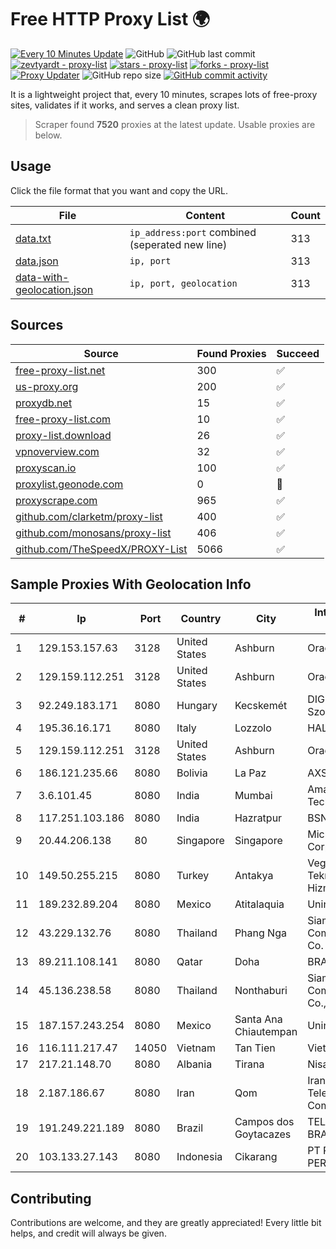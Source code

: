 
# Free HTTP Proxy List 🌍

[![Every 10 Minutes Update](https://github.com/mertguvencli/http-proxy-list/actions/workflows/main.yml/badge.svg?branch=main)](https://github.com/mertguvencli/http-proxy-list/actions/workflows/main.yml)
![GitHub](https://img.shields.io/github/license/mertguvencli/http-proxy-list)
![GitHub last commit](https://img.shields.io/github/last-commit/mertguvencli/http-proxy-list)
[![zevtyardt - proxy-list](https://img.shields.io/static/v1?label=zevtyardt&message=proxy-list&color=blue&logo=github)](https://github.com/zevtyardt/proxy-list "Go to GitHub repo")
[![stars - proxy-list](https://img.shields.io/github/stars/zevtyardt/proxy-list?style=social)](https://github.com/zevtyardt/proxy-list)
[![forks - proxy-list](https://img.shields.io/github/forks/zevtyardt/proxy-list?style=social)](https://github.com/zevtyardt/proxy-list)
[![Proxy Updater](https://github.com/zevtyardt/proxy-list/workflows/Proxy%20Updater/badge.svg)](https://github.com/zevtyardt/proxy-list/actions?query=workflow:"Proxy+Updater")
![GitHub repo size](https://img.shields.io/github/repo-size/zevtyardt/proxy-list)
[![GitHub commit activity](https://img.shields.io/github/commit-activity/m/zevtyardt/proxy-list?logo=commits)](https://github.com/zevtyardt/proxy-list/commits/main)

It is a lightweight project that, every 10 minutes, scrapes lots of free-proxy sites, validates if it works, and serves a clean proxy list.

> Scraper found **7520** proxies at the latest update. Usable proxies are below.

## Usage

Click the file format that you want and copy the URL.

|File|Content|Count|
|----|-------|-----|
|[data.txt](https://raw.githubusercontent.com/mertguvencli/http-proxy-list/main/proxy-list/data.txt)|`ip_address:port` combined (seperated new line)|313|
|[data.json](https://raw.githubusercontent.com/mertguvencli/http-proxy-list/main/proxy-list/data.json)|`ip, port`|313|
|[data-with-geolocation.json](https://raw.githubusercontent.com/mertguvencli/http-proxy-list/main/proxy-list/data-with-geolocation.json)|`ip, port, geolocation`|313|

## Sources

|Source|Found Proxies|Succeed|
|------|-------------|-------|
|[free-proxy-list.net](https://free-proxy-list.net)|300|✅|
|[us-proxy.org](https://www.us-proxy.org)|200|✅|
|[proxydb.net](http://proxydb.net)|15|✅|
|[free-proxy-list.com](https://free-proxy-list.com/?page=&port=&type%5B%5D=http&type%5B%5D=https&up_time=0&search=Search)|10|✅|
|[proxy-list.download](https://www.proxy-list.download/HTTP)|26|✅|
|[vpnoverview.com](https://vpnoverview.com/privacy/anonymous-browsing/free-proxy-servers)|32|✅|
|[proxyscan.io](https://www.proxyscan.io)|100|✅|
|[proxylist.geonode.com](https://proxylist.geonode.com/api/proxy-list?limit=300&page=1&sort_by=lastChecked&sort_type=desc&protocols=http,https)|0|🚫|
|[proxyscrape.com](https://api.proxyscrape.com/v2/?request=displayproxies&protocol=http&timeout=10000&country=all&ssl=all&anonymity=all)|965|✅|
|[github.com/clarketm/proxy-list](https://raw.githubusercontent.com/clarketm/proxy-list/master/proxy-list-raw.txt)|400|✅|
|[github.com/monosans/proxy-list](https://raw.githubusercontent.com/monosans/proxy-list/main/proxies/http.txt)|406|✅|
|[github.com/TheSpeedX/PROXY-List](https://raw.githubusercontent.com/TheSpeedX/PROXY-List/master/http.txt)|5066|✅|


## Sample Proxies With Geolocation Info

|#|Ip|Port|Country|City|Internet Service Provider|
|-|--|----|-------|----|-------------------------|
|1|129.153.157.63|3128|United States|Ashburn|Oracle Corporation|
|2|129.159.112.251|3128|United States|Ashburn|Oracle Corporation|
|3|92.249.183.171|8080|Hungary|Kecskemét|DIGI Tavkozlesi es Szolgaltato Kft.|
|4|195.36.16.171|8080|Italy|Lozzolo|HAL Service SpA|
|5|129.159.112.251|3128|United States|Ashburn|Oracle Corporation|
|6|186.121.235.66|8080|Bolivia|La Paz|AXS Bolivia S. A.|
|7|3.6.101.45|8080|India|Mumbai|Amazon Technologies Inc|
|8|117.251.103.186|8080|India|Hazratpur|BSNL Internet|
|9|20.44.206.138|80|Singapore|Singapore|Microsoft Corporation|
|10|149.50.255.215|8080|Turkey|Antakya|Veganet Teknolojileri ve Hizmetleri LTD STI|
|11|189.232.89.204|8080|Mexico|Atitalaquia|Uninet S.A. de C.V.|
|12|43.229.132.76|8080|Thailand|Phang Nga|Siamdata Communication Co.|
|13|89.211.108.141|8080|Qatar|Doha|BRAS|
|14|45.136.238.58|8080|Thailand|Nonthaburi|Siamdata Communication Co., ltd.|
|15|187.157.243.254|8080|Mexico|Santa Ana Chiautempan|Uninet S.A. de C.V.|
|16|116.111.217.47|14050|Vietnam|Tan Tien|Viettel Corporation|
|17|217.21.148.70|8080|Albania|Tirana|Nisatel LTD|
|18|2.187.186.67|8080|Iran|Qom|Iran Telecommunication Company PJS|
|19|191.249.221.189|8080|Brazil|Campos dos Goytacazes|TELEFÔNICA BRASIL S.A|
|20|103.133.27.143|8080|Indonesia|Cikarang|PT PHATRIA INTI PERSADA|



## Contributing

Contributions are welcome, and they are greatly appreciated! Every
little bit helps, and credit will always be given.

